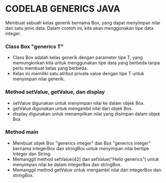 # CODELAB GENERICS JAVA
Membuat sebuah kelas generik bernama Box, yang dapat menyimpan nilai dari satu 
jenis data. Dalam contoh ini, kita akan menggunakan tipe data integer.
### Class Box "generics T"
- Class Box adalah kelas generik dengan parameter tipe T, yang memungkinkan kita untuk 
menggunakan tipe data yang berbeda tanpa perlu membuat kelas yang berbeda.
-  Kelas ini memiliki satu atribut private value dengan tipe T untuk menyimpan nilai generik.
### Method setValue, getValue, dan display
- setValue digunakan untuk menyimpan nilai ke dalam objek Box.
- getValue digunakan untuk mengambil nilai dari objek Box.
- display digunakan untuk menampilkan nilai yang disimpan dalam objek Box
### Method main
- Membuat objek Box "generics integer" dan Box "generics integer" bernama integerBox dan stringBox untuk menyimpan nilai bertipe Integer dan String.
- Memanggil method setValue(42) dan setValue(“Hello generics”) untuk menyimpan nilai 
ke dalam integerBox dan stringBox.
- Memanggil method getValue untuk mengambil nilai dari integerBox dan stringBox.
